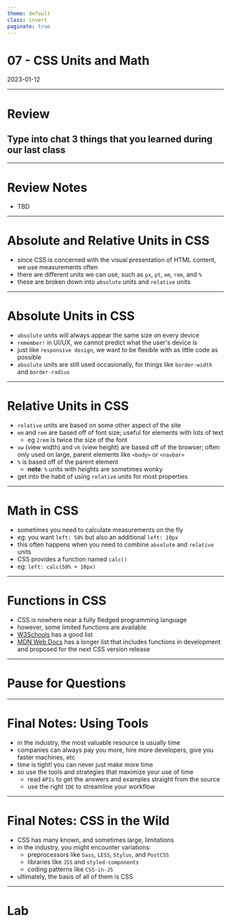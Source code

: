 ```yaml
---
theme: default
class: invert
paginate: true
---
```


# 07 - CSS Units and Math
2023-01-12

---

# Review
## Type into chat 3 things that you learned during our last class

---

# Review Notes

- TBD

---

# Absolute and Relative Units in CSS

- since CSS is concerned with the visual presentation of HTML content, we use measurements often
- there are different units we can use, such as `px`, `pt`, `em`, `rem`, and `%`
- these are broken down into `absolute` units and `relative` units

---

# Absolute Units in CSS

- `absolute` units will always appear the same size on every device
- `remember!` in UI/UX, we cannot predict what the user's device is
- just like `responsive design`, we want to be flexible with as little code as possible
- `absolute` units are still used occasionally, for things like `border-width` and `border-radius`

---

# Relative Units in CSS

- `relative` units are based on some other aspect of the site
- `em` and `rem` are based off of font size; useful for elements with lots of text
  - eg `2rem` is twice the size of the font
- `vw` (view width) and `vh` (view height) are based off of the browser; often only used on large, parent elements like `<body>` or `<navbar>`
- `%` is based off of the parent element
  - **note**: `%` units with heights are sometimes wonky
- get into the habit of using `relative` units for most properties

---

# Math in CSS

- sometimes you need to calculate measurements on the fly
- eg: you want `left: 50%` but also an additional `left: 10px`
- this often happens when you need to combine `absolute` and `relative` units
- CSS provides a function named `calc()`
- eg: `left: calc(50% + 10px)`

---

# Functions in CSS

- CSS is nowhere near a fully fledged programming language
- however, some limited functions are available
- [W3Schools](https://www.w3schools.com/cssref/css_functions.php) has a good list
- [MDN Web Docs](https://developer.mozilla.org/en-US/docs/Web/CSS/CSS_Functions) has a longer list that includes functions in development and proposed for the next CSS version release

---

# Pause for Questions

---

# Final Notes: Using Tools

- in the industry, the most valuable resource is usually time
- companies can always pay you more, hire more developers, give you faster machines, etc
- time is tight! you can never just make more time
- so use the tools and strategies that maximize your use of time
  - read `APIs` to get the answers and examples straight from the source
  - use the right `IDE` to streamline your workflow

---

# Final Notes: CSS in the Wild

- CSS has many known, and sometimes large, limitations
- in the industry, you might encounter variations:
  - preprocessors like `Sass`, `LESS`, `Stylus`, and `PostCSS`
  - libraries like `JSS` and `styled-components`
  - coding patterns like `CSS-in-JS`
- ultimately, the basis of all of them is CSS

---

# Lab
